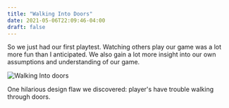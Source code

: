```yaml
---
title: "Walking Into Doors"
date: 2021-05-06T22:09:46-04:00
draft: false
---
```


So we just had our first playtest. Watching others play our game was a lot more fun than I anticipated. We also gain a lot more insight into our own assumptions and understanding of our game.

![Walking Into doors](https://thumbs.gfycat.com/FamousMintyAmericanwarmblood-size_restricted.gif)

One hilarious design flaw we discovered: player's have trouble walking through doors.